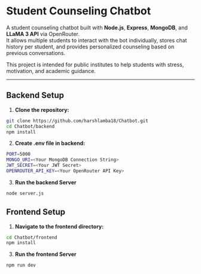 # Student Counseling Chatbot

A student counseling chatbot built with **Node.js**, **Express**, **MongoDB**, and **LLaMA 3 API** via OpenRouter.  
It allows multiple students to interact with the bot individually, stores chat history per student, and provides personalized counseling based on previous conversations.

This project is intended for public institutes to help students with stress, motivation, and academic guidance.

---



## Backend Setup

1. **Clone the repository:**

```bash
git clone https://github.com/harshlamba18/Chatbot.git
cd Chatbot/backend
npm install
```

2. **Create .env file in backend:**
```bash
PORT=5000
MONGO_URI=<Your MongoDB Connection String>
JWT_SECRET=<Your JWT Secret>
OPENROUTER_API_KEY=<Your OpenRouter API Key>
```
3. **Run the backend Server**
```bash
node server.js
```


 
## Frontend Setup
1. **Navigate to the frontend directory:**

```bash
cd Chatbot/frontend
npm install
```

3. **Run the frontend Server**

```bash
npm run dev